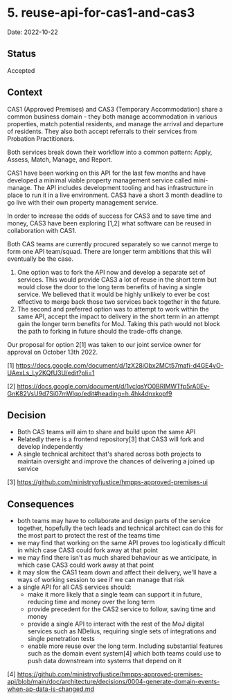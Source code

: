 # 5. reuse-api-for-cas1-and-cas3

Date: 2022-10-22

## Status

Accepted

## Context

CAS1 (Approved Premises) and CAS3 (Temporary Accommodation) share a common
business domain - they both manage accommodation in various properties, match
potential residents, and manage the arrival and departure of residents. They
also both accept referrals to their services from Probation Practitioners.

Both services break down their workflow into a common pattern: Apply, Assess,
Match, Manage, and Report.

CAS1 have been working on this API for the last few months and have developed a
minimal viable property management service called mini-manage. The API includes
development tooling and has infrastructure in place to run it in a live
environment. CAS3 have a short 3 month deadline to go live with their own
property management service.

In order to increase the odds of success for CAS3 and to save time and money,
CAS3 have been exploring [1,2] what software can be reused in collaboration with
CAS1.

Both CAS teams are currently procured separately so we cannot merge to form one
API team/squad. There are longer term ambitions that this will eventually be the
case.

1. One option was to fork the API now and develop a separate set of services.
This would provide CAS3 a lot of reuse in the short term but would close the
door to the long term benefits of having a single service. We believed that it
would be highly unlikely to ever be cost effective to merge back those two
services back together in the future.
2. The second and preferred option was to attempt to work within the same API,
accept the impact to delivery in the short term in an attempt gain the longer
term benefits for MoJ. Taking this path would not block the path to forking in
future should the trade-offs change.

Our proposal for option 2[1] was taken to our joint service owner for approval
on October 13th 2022.

[1]
<https://docs.google.com/document/d/1zX28jObx2MCt57mafi-d4GE4vO-UAexLs_Ly2KQfU3U/edit?pli=1>

[2]
<https://docs.google.com/document/d/1vclqsYO0BRlMWTfp5rA0Ev-GnK82VsU9d7Si07mWlqo/edit#heading=h.4hk4dnxkopf9>

## Decision

- Both CAS teams will aim to share and build upon the same API
- Relatedly there is a frontend repository[3] that CAS3 will fork and develop
independently
- A single technical architect that's shared across both projects to maintain
  oversight and improve the chances of delivering a joined up service

[3] <https://github.com/ministryofjustice/hmpps-approved-premises-ui>

## Consequences

- both teams may have to collaborate and design parts of the service together,
  hopefully the tech leads and technical architect can do this for the most part
  to protect the rest of the teams time
- we may find that working on the same API proves too logistically difficult in
  which case CAS3 could fork away at that point
- we may find there isn't as much shared behaviour as we anticipate, in which
  case CAS3 could work away at that point
- it may slow the CAS1 team down and affect their delivery, we'll have a ways of
  working session to see if we can manage that risk
- a single API for all CAS services should:
  - make it more likely that a single team can support it in future, reducing
    time and money over the long term
  - provide precedent for the CAS2 service to follow, saving time and money
  - provide a single API to interact with the rest of the MoJ digital services
    such as NDelius, requiring single sets of integrations and single
    penetration tests
  - enable more reuse over the long term. Including substantial features such as
    the domain event system[4] which both teams could use to push data
    downstream into systems that depend on it

[4]
<https://github.com/ministryofjustice/hmpps-approved-premises-api/blob/main/doc/architecture/decisions/0004-generate-domain-events-when-ap-data-is-changed.md>
